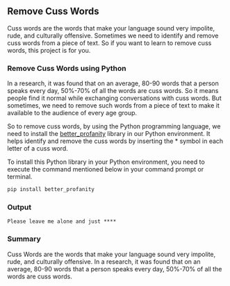 ## Remove Cuss Words

Cuss words are the words that make your language sound very impolite, rude, and culturally offensive. Sometimes we need to identify and remove cuss words from a piece of text. So if you want to learn to remove cuss words, this project is for you.

### Remove Cuss Words using Python

In a research, it was found that on an average, 80-90 words that a person speaks every day, 50%-70% of all the words are cuss words. So it means people find it normal while exchanging conversations with cuss words. But sometimes, we need to remove such words from a piece of text to make it available to the audience of every age group.

So to remove cuss words, by using the Python programming language, we need to install the [better_profanity](https://pypi.org/project/better-profanity/) library in our Python environment. It helps identify and remove the cuss words by inserting the * symbol in each letter of a cuss word.

To install this Python library in your Python environment, you need to execute the command mentioned below in your command prompt or terminal.

```ps1
pip install better_profanity
```

### Output

```
Please leave me alone and just ****
```

### Summary

Cuss Words are the words that make your language sound very impolite, rude, and culturally offensive. In a research, it was found that on an average, 80-90 words that a person speaks every day, 50%-70% of all the words are cuss words.